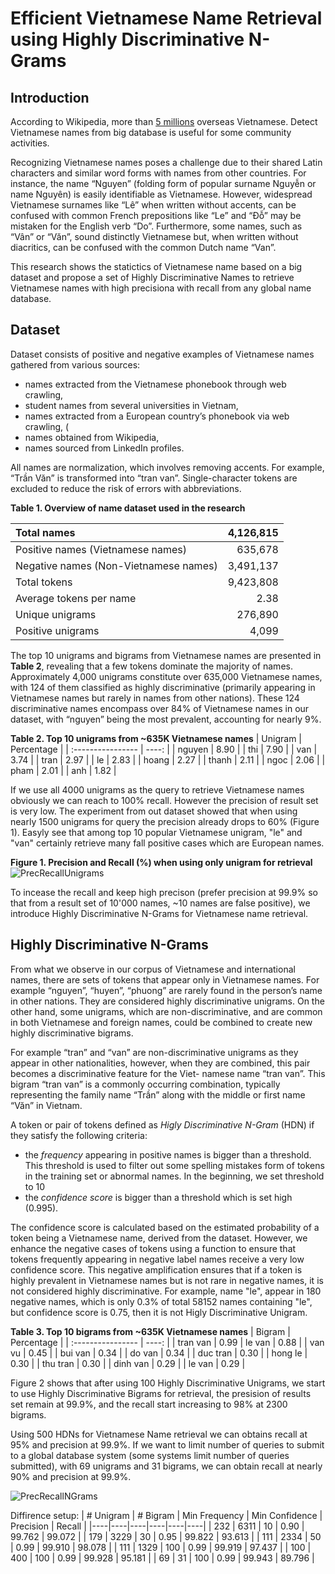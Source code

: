 # Efficient Vietnamese Name Retrieval using Highly Discriminative N-Grams

## Introduction

According to Wikipedia, more than [5 millions](https://en.wikipedia.org/wiki/Overseas_Vietnamese) overseas Vietnamese. Detect Vietnamese names from big database is useful for some community activities.

Recognizing Vietnamese names poses a challenge due to their shared Latin characters and similar word forms with names from other countries. For instance, the name “Nguyen” (folding form of popular surname Nguyễn or name Nguyên) is easily identifiable as Vietnamese. However, widespread Vietnamese surnames like “Lê” when written without accents, can be confused with common French prepositions like “Le” and “Đỗ” may be mistaken for the English verb “Do”. Furthermore, some names, such as “Vân” or “Văn”, sound distinctly Vietnamese but, when written without diacritics, can be confused with the common Dutch name “Van”.

This research shows the statictics of Vietnamese name based on a big dataset and propose a set of Highly Discriminative Names to retrieve Vietnamese names with high precisiona with recall from any global name database.

## Dataset

Dataset consists of positive and negative examples of Vietnamese names gathered from various sources: 

* names extracted from the Vietnamese phonebook through web crawling,
* student names from several universities in Vietnam,
* names extracted from a European country’s phonebook via web crawling, (
* names obtained from Wikipedia,
* names sourced from LinkedIn profiles. 

All names are normalization, which involves removing accents. For example, “Trần Văn” is transformed into “tran van”. Single-character tokens are excluded to reduce the risk of errors with abbreviations.

**Table 1. Overview of name dataset used in the research** 

| Total names | 4,126,815 |
| :---------------- | ----: |
| Positive names (Vietnamese names) | 635,678 |
| Negative names (Non-Vietnamese names) | 3,491,137 |
| Total tokens | 9,423,808 |
| Average tokens per name | 2.38
| Unique unigrams | 276,890 |
| Positive unigrams | 4,099 |

The top 10 unigrams and bigrams from Vietnamese names are presented in **Table 2**, revealing that a few tokens dominate the majority of names. Approximately 4,000 unigrams constitute over 635,000 Vietnamese names, with 124 of them classified as highly discriminative (primarily appearing in Vietnamese names but rarely in names from other nations). These 124 discriminative names encompass over 84% of Vietnamese names in our dataset, with “nguyen” being the most prevalent, accounting for nearly 9%. 

**Table 2. Top 10 unigrams from ~635K Vietnamese names**
| Unigram |  Percentage |
| :---------------- | ----: |
| nguyen | 8.90 |
| thi | 7.90 |
| van | 3.74 | 
| tran | 2.97 |
| le | 2.83 | 
| hoang | 2.27 | 
| thanh | 2.11 | 
| ngoc | 2.06 | 
| pham | 2.01 | 
| anh | 1.82 |

If we use all 4000 unigrams as the query to retrieve Vietnamese names obviously we can reach to 100% recall. However the precision of result set is very low. The experiment from out dataset showed that when using nearly 1500 unigrams for query the precision already drops to 60% (Figure 1). Easyly see that among top 10 popular Vietnamese unigram, "le" and "van" certainly retrieve many fall positive cases which are European names.

**Figure 1. Precision and Recall (%) when using only unigram for retrieval**
![PrecRecallUnigrams](https://github.com/user-attachments/assets/908273c1-6ae2-446d-a4b4-1befe4254aba)

To incease the recall and keep high precison (prefer precision at 99.9% so that from a result set of 10'000 names, ~10 names are false positive), we introduce Highly Discriminative N-Grams for Vietnamese name retrieval.

## Highly Discriminative N-Grams

From what we observe in our corpus of Vietnamese and international names, there are sets of tokens that appear only in Vietnamese names. For example “nguyen”, “huyen”, “phuong” are rarely found in the person’s name in other nations. They are considered highly discriminative unigrams. On the other hand, some unigrams, which are non-discriminative, and are common in both Vietnamese and foreign names, could be combined to create new highly discriminative bigrams. 

For example “tran” and “van” are non-discriminative unigrams as they appear in other nationalities, however, when they are combined, this pair becomes a discriminative feature for the Viet- namese name “tran van”. This bigram “tran van” is a commonly occurring combination, typically representing the family name “Trần” along with the middle or first name “Văn” in Vietnam.

A token or pair of tokens defined as *Higly Discriminative N-Gram* (HDN) if they satisfy the following criteria:

* the _frequency_ appearing in positive names is bigger than a threshold. This threshold is used to filter out some spelling mistakes form of tokens in the training set or abnormal names. In the beginning, we set threshold to 10
* the _confidence score_ is bigger than a threshold which is set high (0.995).

The confidence score is calculated based on the estimated probability of a token being a Vietnamese name, derived from the dataset. However, we enhance the negative cases of tokens using a function to ensure that tokens frequently appearing in negative label names receive a very low confidence score. This negative amplification ensures that if a token is highly prevalent in Vietnamese names but is not rare in negative names, it is not considered highly discriminative. For example, name "le", appear in 180 negative names, which is only 0.3% of total 58152 names containing "le", but confidence score is 0.75, then it is not Higly Discriminative Unigram.

**Table 3. Top 10 bigrams from ~635K Vietnamese names**
| Bigram |  Percentage |
| :---------------- | ----: |
| tran van | 0.99
| le van | 0.88 | 
| van vu | 0.45 | 
| bui van | 0.34 |
| do van | 0.34 | 
| duc tran | 0.30 | 
| hong le | 0.30 | 
| thu tran | 0.30 | 
| dinh van | 0.29 | 
| le van | 0.29 |

Figure 2 shows that after using 100 Highly Discriminative Unigrams, we start to use Highly Discriminative Bigrams for retrieval, the presision of results set remain at 99.9%, and the recall start increasing to 98% at 2300 bigrams. 

Using 500 HDNs for Vietnamese Name retrieval we can obtains recall at 95% and precision at 99.9%. If we want to limit number of queries to submit to a global database system (some systems limit number of queries submitted), with 69 unigrams and 31 bigrams, we can obtain recall at nearly 90% and precision at 99.9%.

![PrecRecallNGrams](https://github.com/user-attachments/assets/b7515fc2-4d46-471c-a5e1-6e6711f36127)

Diffirence setup:
|  # Unigram | # Bigram | Min Frequency | Min Confidence | Precision | Recall | 
|----|----|----|----|----|----|
| 232 | 6311 | 10 | 0.90 |  99.762 | 99.072 | 
| 179 | 3229 | 30 | 0.95 |  99.822 | 93.613 | 
| 111 | 2334 | 50 | 0.99 |  99.910 | 98.078 | 
| 111 | 1329 | 100 | 0.99 |  99.919 | 97.437 |
| 100 | 400 | 100 | 0.99 |  99.928 | 95.181 |
| 69 | 31 | 100 | 0.99 |  99.943 | 89.796 | 



